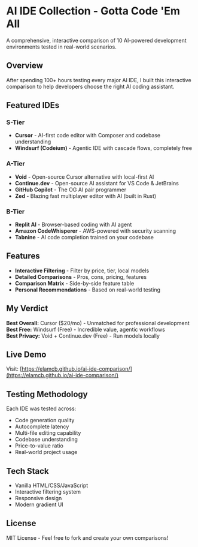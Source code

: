 # AI IDE Collection - Gotta Code 'Em All

A comprehensive, interactive comparison of 10 AI-powered development environments tested in real-world scenarios.

## Overview

After spending 100+ hours testing every major AI IDE, I built this interactive comparison to help developers choose the right AI coding assistant.

## Featured IDEs

### S-Tier
- **Cursor** - AI-first code editor with Composer and codebase understanding
- **Windsurf (Codeium)** - Agentic IDE with cascade flows, completely free

### A-Tier
- **Void** - Open-source Cursor alternative with local-first AI
- **Continue.dev** - Open-source AI assistant for VS Code & JetBrains
- **GitHub Copilot** - The OG AI pair programmer
- **Zed** - Blazing fast multiplayer editor with AI (built in Rust)

### B-Tier
- **Replit AI** - Browser-based coding with AI agent
- **Amazon CodeWhisperer** - AWS-powered with security scanning
- **Tabnine** - AI code completion trained on your codebase

## Features

- **Interactive Filtering** - Filter by price, tier, local models
- **Detailed Comparisons** - Pros, cons, pricing, features
- **Comparison Matrix** - Side-by-side feature table
- **Personal Recommendations** - Based on real-world testing

## My Verdict

**Best Overall:** Cursor ($20/mo) - Unmatched for professional development  
**Best Free:** Windsurf (Free) - Incredible value, agentic workflows  
**Best Privacy:** Void + Continue.dev (Free) - Run models locally  

## Live Demo

Visit: [https://elamcb.github.io/ai-ide-comparison/](https://elamcb.github.io/ai-ide-comparison/)

## Testing Methodology

Each IDE was tested across:
- Code generation quality
- Autocomplete latency
- Multi-file editing capability
- Codebase understanding
- Price-to-value ratio
- Real-world project usage

## Tech Stack

- Vanilla HTML/CSS/JavaScript
- Interactive filtering system
- Responsive design
- Modern gradient UI

## License

MIT License - Feel free to fork and create your own comparisons!

